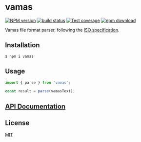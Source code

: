 # vamas

[![NPM version][npm-image]][npm-url]
[![build status][ci-image]][ci-url]
[![Test coverage][codecov-image]][codecov-url]
[![npm download][download-image]][download-url]

Vamas file format parser, following the [ISO specification](https://www.iso.org/standard/24269.html).

## Installation

`$ npm i vamas`

## Usage

```js
import { parse } from 'vamas';

const result = parse(vamasText);

```

## [API Documentation](https://cheminfo.github.io/vamas/)

## License

[MIT](./LICENSE)

[npm-image]: https://img.shields.io/npm/v/vamas.svg
[npm-url]: https://www.npmjs.com/package/vamas
[ci-image]: https://github.com/cheminfo/vamas/workflows/Node.js%20CI/badge.svg?branch=master
[ci-url]: https://github.com/cheminfo/vamas/actions?query=workflow%3A%22Node.js+CI%22
[codecov-image]: https://img.shields.io/codecov/c/github/cheminfo/vamas.svg
[codecov-url]: https://codecov.io/gh/cheminfo/vamas
[download-image]: https://img.shields.io/npm/dm/vamas.svg
[download-url]: https://www.npmjs.com/package/vamas
